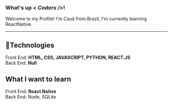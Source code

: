 ### What's up <i>< Coders /></i>!

Welcome to my Profile! I'm Cauã from Brazil, I'm currently learning ReactNative.

<hr>

## 💫Technologies

Front End: <strong>HTML, CSS, JAVASCRIPT, PYTHON, REACT.JS</strong> <br>
Back End: <strong>Null</strong>

## What I want to learn

Front End: <strong> React Native </strong> <br>
Back  End: <strnog> Node, SQLite</strong>

